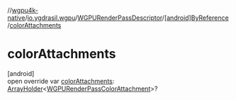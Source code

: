 //[wgpu4k-native](../../../../index.md)/[io.ygdrasil.wgpu](../../index.md)/[WGPURenderPassDescriptor](../index.md)/[[android]ByReference](index.md)/[colorAttachments](color-attachments.md)

# colorAttachments

[android]\
open override var [colorAttachments](color-attachments.md): [ArrayHolder](../../../ffi/-array-holder/index.md)&lt;[WGPURenderPassColorAttachment](../../-w-g-p-u-render-pass-color-attachment/index.md)&gt;?